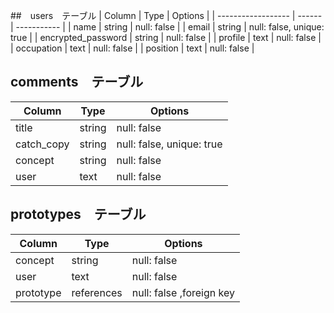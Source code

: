 ##　users　テーブル
| Column             | Type   | Options     |
| ------------------ | ------ | ----------- |
| name               | string | null: false |
| email              | string | null: false, unique: true |
| encrypted_password | string | null: false |
| profile            | text   | null: false |
| occupation         | text   | null: false |
| position           | text   | null: false |

## comments　テーブル
| Column             | Type   | Options     |
| ------------------ | ------ | ----------- |
| title              | string | null: false |
| catch_copy         | string | null: false, unique: true |
| concept            | string | null: false |
| user               | text   | null: false |


## prototypes　テーブル
| Column             | Type   | Options     |
| ------------------ | ------ | ----------- |
| concept            | string | null: false |
| user               | text   | null: false |
| prototype          | references  | null: false ,foreign key|
